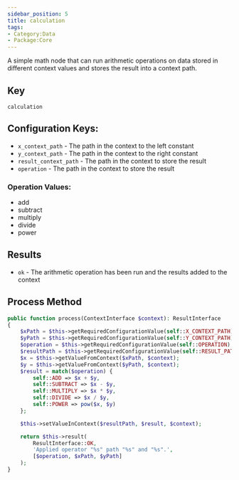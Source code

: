 ```yaml
---
sidebar_position: 5
title: calculation
tags:
- Category:Data
- Package:Core
---
```


A simple math node that can run arithmetic operations on data stored
in different context values and stores the result into a context
path.

## Key
`calculation`

## Configuration Keys:
* `x_context_path` - The path in the context to the left constant
* `y_context_path` - The path in the context to the right constant
* `result_context_path` - The path in the context to store the result
* `operation` - The path in the context to store the result

### Operation Values:
* add
* subtract
* multiply
* divide
* power

## Results
* `ok` - The arithmetic operation has been run and the results added to the context

## Process Method
```php
public function process(ContextInterface $context): ResultInterface
{
    $xPath = $this->getRequiredConfigurationValue(self::X_CONTEXT_PATH);
    $yPath = $this->getRequiredConfigurationValue(self::Y_CONTEXT_PATH);
    $operation = $this->getRequiredConfigurationValue(self::OPERATION);
    $resultPath = $this->getRequiredConfigurationValue(self::RESULT_PATH);
    $x = $this->getValueFromContext($xPath, $context);
    $y = $this->getValueFromContext($yPath, $context);
    $result = match($operation) {
        self::ADD => $x + $y,
        self::SUBTRACT => $x - $y,
        self::MULTIPLY => $x * $y,
        self::DIVIDE => $x / $y,
        self::POWER => pow($x, $y)
    };

    $this->setValueInContext($resultPath, $result, $context);

    return $this->result(
        ResultInterface::OK,
        'Applied operator "%s" path "%s" and "%s".',
        [$operation, $xPath, $yPath]
    );
}
```